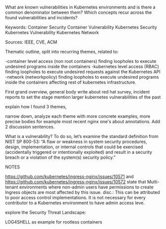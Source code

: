 What are known vulnerabilities in Kubernetes environments and is there a common denominator between them?
Which concepts recur across the found vulnerabilities and incidents?

Keywords:
Container Security
Container Vulnerability
Kubernetes Security
Kubernetes Vulnerability
Kubernetes Network

Sources: IEEE, CVE, ACM


Thematic outline, split into recurring themes, related to: 

-container level access (non root containers) finding loopholes to execute undesired programs inside the containers
-kubernetes level access (RBAC) finding loopholes to execute undesired requests against the Kubernetes API
-network (networkpolicy) finding loopholes to execute undesired programs inside the containers affecting rest of kubernetes 
infrastructure.


First grand overview, general body
write about red hat survey, incident reports to set the stage
mention larger kubernetes vulnerabilities of the past

explain how I found 3 themes, 

narrow down, analyze each theme with more concrete examples, more precise bodies
for example most recent nginx one's about annotations. Add 2 discussion sentences.


What is a vulnerability? To do so, let’s examine the standard definition from NIST SP 800-53: “A flaw or weakness in system security procedures, design, implementation, or internal controls that could be exercised (accidentally triggered or intentionally exploited) and result in a security breach or a violation of the system(s) security policy.” 

NOTES

https://github.com/kubernetes/ingress-nginx/issues/10571 
and 
https://github.com/kubernetes/ingress-nginx/issues/10572 
state that Multi-tenant environments where non-admin users have permissions to create Ingress objects are most affected by this issue. disc.: This can be attributed to poor access control implementations. It is not necessary for every contributor to a Kubernetes environment to have admin access leve. 

explore the Security Threat Landscape:

LOG4SHELL as example for rootless containers






